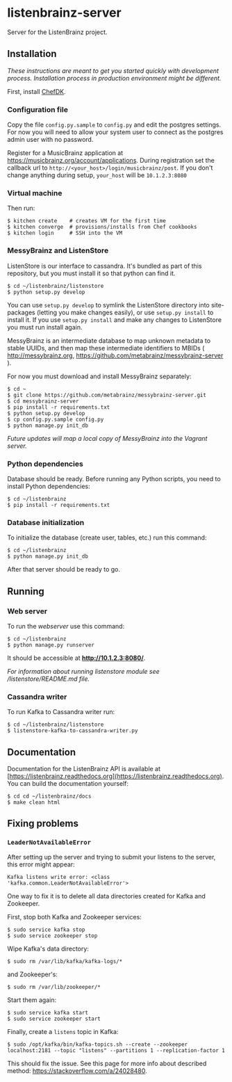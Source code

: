 # listenbrainz-server

Server for the ListenBrainz project.


## Installation

*These instructions are meant to get you started quickly with development
process. Installation process in production environment might be different.*

First, install [ChefDK](https://downloads.chef.io/chef-dk/).

### Configuration file

Copy the file `config.py.sample` to `config.py` and edit the postgres
settings. For now you will need to allow your system user to connect
as the postgres admin user with no password.

Register for a MusicBrainz application at
https://musicbrainz.org/account/applications.
During registration set the callback url to
`http://<your_host>/login/musicbrainz/post`.
If you don't change anything during setup, `your_host`
will be `10.1.2.3:8080`

### Virtual machine

Then run:

    $ kitchen create    # creates VM for the first time
    $ kitchen converge  # provisions/installs from Chef cookbooks
    $ kitchen login     # SSH into the VM

### MessyBrainz and ListenStore

ListenStore is our interface to cassandra. It's bundled as part of this
repository, but you must install it so that python can find it.

    $ cd ~/listenbrainz/listenstore
    $ python setup.py develop

You can use `setup.py develop` to symlink the ListenStore directory into
site-packages (letting you make changes easily), or use `setup.py install`
to install it.  If you use `setup.py install` and make any changes to
ListenStore you must run install again.

MessyBrainz is an intermediate database to map unknown metadata to stable
UUIDs, and then map these intermediate identifiers to MBIDs
( http://messybrainz.org, https://github.com/metabrainz/messybrainz-server ).

For now you must download and install MessyBrainz separately:

    $ cd ~
    $ git clone https://github.com/metabrainz/messybrainz-server.git
    $ cd messybrainz-server
    $ pip install -r requirements.txt
    $ python setup.py develop
    $ cp config.py.sample config.py
    $ python manage.py init_db

*Future updates will map a local copy of MessyBrainz into the Vagrant
server.*

### Python dependencies

Database should be ready. Before running any Python scripts, you need to
install Python dependencies:

    $ cd ~/listenbrainz
    $ pip install -r requirements.txt

### Database initialization

To initialize the database (create user, tables, etc.) run this command:

    $ cd ~/listenbrainz
    $ python manage.py init_db

After that server should be ready to go.


## Running

### Web server

To run the *webserver* use this command:

    $ cd ~/listenbrainz
    $ python manage.py runserver

It should be accessible at **http://10.1.2.3:8080/**.

*For information about running listenstore module see /listenstore/README.md
file.*

### Cassandra writer

To run Kafka to Cassandra writer run:

    $ cd ~/listenbrainz/listenstore
    $ listenstore-kafka-to-cassandra-writer.py


## Documentation

Documentation for the ListenBrainz API is available at [https://listenbrainz.readthedocs.org](https://listenbrainz.readthedocs.org).
You can build the documentation yourself:

    $ cd cd ~/listenbrainz/docs
    $ make clean html


## Fixing problems

### `LeaderNotAvailableError`

After setting up the server and trying to submit your listens to the server,
this error might appear:

    Kafka listens write error: <class 'kafka.common.LeaderNotAvailableError'>

One way to fix it is to delete all data directories created for Kafka and
Zookeeper.

First, stop both Kafka and Zookeeper services:

    $ sudo service kafka stop
    $ sudo service zookeeper stop

Wipe Kafka's data directory:

    $ sudo rm /var/lib/kafka/kafka-logs/*

and Zookeeper's:

    $ sudo rm /var/lib/zookeeper/*

Start them again:

    $ sudo service kafka start
    $ sudo service zookeeper start

Finally, create a `listens` topic in Kafka:

    $ sudo /opt/kafka/bin/kafka-topics.sh --create --zookeeper localhost:2181 --topic "listens" --partitions 1 --replication-factor 1

This should fix the issue. See this page for more info about described method:
https://stackoverflow.com/a/24028480.
